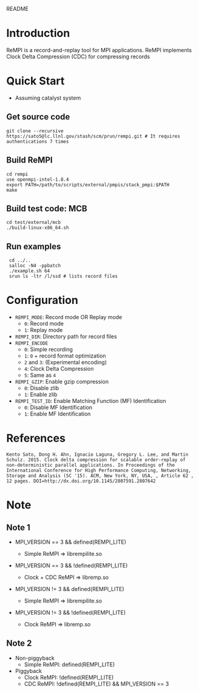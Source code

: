 README

# Introduction

ReMPI is a record-and-replay tool for MPI applications.
ReMPI implements Clock Delta Compression (CDC) for compressing records

# Quick Start
* Assuming catalyst system
## Get source code

    git clone --recursive https://sato5@lc.llnl.gov/stash/scm/prun/rempi.git # It requires authentications 7 times

## Build ReMPI

    cd rempi
    use openmpi-intel-1.8.4
    export PATH=/path/to/scripts/external/pmpis/stack_pmpi:$PATH
    make


## Build test code: MCB

    cd test/external/mcb
    ./build-linux-x86_64.sh

## Run examples

     cd ../..
     salloc -N4 -ppbatch
     ./example.sh 64
     srun ls -ltr /l/ssd # lists record files

# Configuration

 * `REMPI_MODE`: Record mode OR Replay mode
   * `0`: Record mode
   * `1`: Replay mode
 * `REMPI_DIR`: Directory path for record files
 * `REMPI_ENCODE`
   * `0`: Simple recording 
   * `1`: `0` + record format optimization
   * `2` and `3`: (Experimental encoding)
   * `4`: Clock Delta Compression
   * `5`: Same as `4`
 * `REMPI_GZIP`: Enable gzip compression
   * `0`: Disable zlib
   * `1`: Enable zlib
 * `REMPI_TEST_ID`: Enable Matching Function (MF) Identification
   * `0`: Disable MF Identification
   * `1`: Enable MF Identification

# References

    Kento Sato, Dong H. Ahn, Ignacio Laguna, Gregory L. Lee, and Martin Schulz. 2015. Clock delta compression for scalable order-replay of non-deterministic parallel applications. In Proceedings of the International Conference for High Performance Computing, Networking, Storage and Analysis (SC '15). ACM, New York, NY, USA, , Article 62 , 12 pages. DOI=http://dx.doi.org/10.1145/2807591.2807642


# Note
## Note 1
 * MPI_VERSION == 3 && defined(REMPI_LITE)
   * Simple ReMPI => librempilite.so

 * MPI_VERSION == 3 && !defined(REMPI_LITE)
   * Clock + CDC ReMPI => libremp.so

 * MPI_VERSION != 3 && defined(REMPI_LITE)
   * Simple ReMPI => librempilite.so

 * MPI_VERSION != 3 && !defined(REMPI_LITE)
   * Clock ReMPI => libremp.so
## Note 2
 * Non-piggyback
   * Simple ReMPI:  defined(REMPI_LITE)
 * Piggyback
   * Clock  ReMPI: !defined(REMPI_LITE)
   * CDC    ReMPI: !defined(REMPI_LITE) && MPI_VERSION == 3